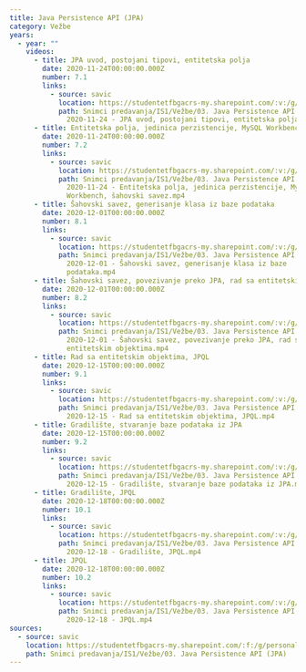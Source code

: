 ```yaml
---
title: Java Persistence API (JPA)
category: Vežbe
years:
  - year: ""
    videos:
      - title: JPA uvod, postojani tipovi, entitetska polja
        date: 2020-11-24T00:00:00.000Z
        number: 7.1
        links:
          - source: savic
            location: https://studentetfbgacrs-my.sharepoint.com/:v:/g/personal/sa190595d_student_etf_bg_ac_rs/EQv0p2WFNq1GlmCBvNuND4MBcstt3FZjwMgj54sfS0yILw
            path: Snimci predavanja/IS1/Vežbe/03. Java Persistence API (JPA)/07.01 -
              2020-11-24 - JPA uvod, postojani tipovi, entitetska polja.mp4
      - title: Entitetska polja, jedinica perzistencije, MySQL Workbench, šahovski savez
        date: 2020-11-24T00:00:00.000Z
        number: 7.2
        links:
          - source: savic
            location: https://studentetfbgacrs-my.sharepoint.com/:v:/g/personal/sa190595d_student_etf_bg_ac_rs/ERwVhAYrbmxBrxXgIHl8NogBiPv9aTmX4J23Ma1pXc7yBA
            path: Snimci predavanja/IS1/Vežbe/03. Java Persistence API (JPA)/07.02 -
              2020-11-24 - Entitetska polja, jedinica perzistencije, MySQL
              Workbench, šahovski savez.mp4
      - title: Šahovski savez, generisanje klasa iz baze podataka
        date: 2020-12-01T00:00:00.000Z
        number: 8.1
        links:
          - source: savic
            location: https://studentetfbgacrs-my.sharepoint.com/:v:/g/personal/sa190595d_student_etf_bg_ac_rs/EWzaXcYQhk5MnDq7KujufmgB7RchV0Qpf0Do3dyUTDMXAQ
            path: Snimci predavanja/IS1/Vežbe/03. Java Persistence API (JPA)/08.01 -
              2020-12-01 - Šahovski savez, generisanje klasa iz baze
              podataka.mp4
      - title: Šahovski savez, povezivanje preko JPA, rad sa entitetskim objektima
        date: 2020-12-01T00:00:00.000Z
        number: 8.2
        links:
          - source: savic
            location: https://studentetfbgacrs-my.sharepoint.com/:v:/g/personal/sa190595d_student_etf_bg_ac_rs/EVDDrWZkcfJIiXUtaOeyWuwBR4QNHXXTz2R7Z7z_Rbmz-Q
            path: Snimci predavanja/IS1/Vežbe/03. Java Persistence API (JPA)/08.02 -
              2020-12-01 - Šahovski savez, povezivanje preko JPA, rad sa
              entitetskim objektima.mp4
      - title: Rad sa entitetskim objektima, JPQL
        date: 2020-12-15T00:00:00.000Z
        number: 9.1
        links:
          - source: savic
            location: https://studentetfbgacrs-my.sharepoint.com/:v:/g/personal/sa190595d_student_etf_bg_ac_rs/Ech5v_ZgROxNv7t5EeiDDnkBEzzZ_iOVURkRV0eTRq7sdQ
            path: Snimci predavanja/IS1/Vežbe/03. Java Persistence API (JPA)/09.01 -
              2020-12-15 - Rad sa entitetskim objektima, JPQL.mp4
      - title: Gradilište, stvaranje baze podataka iz JPA
        date: 2020-12-15T00:00:00.000Z
        number: 9.2
        links:
          - source: savic
            location: https://studentetfbgacrs-my.sharepoint.com/:v:/g/personal/sa190595d_student_etf_bg_ac_rs/EfOSFXEBTMdKoI_UxetIdQ4B94QMIlrQps_L9n_5aQOqaA
            path: Snimci predavanja/IS1/Vežbe/03. Java Persistence API (JPA)/09.02 -
              2020-12-15 - Gradilište, stvaranje baze podataka iz JPA.mp4
      - title: Gradilište, JPQL
        date: 2020-12-18T00:00:00.000Z
        number: 10.1
        links:
          - source: savic
            location: https://studentetfbgacrs-my.sharepoint.com/:v:/g/personal/sa190595d_student_etf_bg_ac_rs/EV9qgSSZCiJPusG9brAAJ74B5C7EaiiirdUxPFRA0IK0jw
            path: Snimci predavanja/IS1/Vežbe/03. Java Persistence API (JPA)/10.01 -
              2020-12-18 - Gradilište, JPQL.mp4
      - title: JPQL
        date: 2020-12-18T00:00:00.000Z
        number: 10.2
        links:
          - source: savic
            location: https://studentetfbgacrs-my.sharepoint.com/:v:/g/personal/sa190595d_student_etf_bg_ac_rs/EennOfVn495Cs0f2320jNgEBdEJstJaIZkRmPtmEfaS1qw
            path: Snimci predavanja/IS1/Vežbe/03. Java Persistence API (JPA)/10.02 -
              2020-12-18 - JPQL.mp4
sources:
  - source: savic
    location: https://studentetfbgacrs-my.sharepoint.com/:f:/g/personal/sa190595d_student_etf_bg_ac_rs/EkWnzpDVUkBHi2Ny9SstmTMBsesOuGqVtOfPjTBPRjA5YA
    path: Snimci predavanja/IS1/Vežbe/03. Java Persistence API (JPA)
---
```



